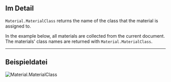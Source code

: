 ## Im Detail
`Material.MaterialClass` returns the name of the class that the material is assigned to.

In the example below, all materials are collected from the current document. The materials' class names are returned with `Material.MaterialClass`.
___
## Beispieldatei

![Material.MaterialClass](./Revit.Elements.Material.MaterialClass_img.jpg)
